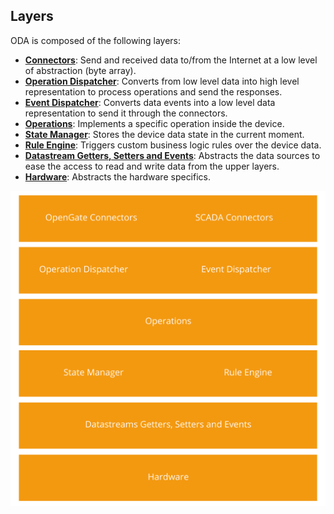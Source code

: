 ## Layers

ODA is composed of the following layers:

* [__Connectors__](connectors/README.md): Send and received data to/from the Internet at a low level of abstraction (byte array).
* [__Operation Dispatcher__](operationDispatcher.md): Converts from low level data into high level representation to process operations and send the responses.
* [__Event Dispatcher__](eventDispatcher/README.md): Converts data events into a low level data representation to send it through the connectors.
* [__Operations__](operations.md): Implements a specific operation inside the device.
* [__State Manager__](stateManager.md): Stores the device data state in the current moment.
* [__Rule Engine__](ruleEngine.md): Triggers custom business logic rules over the device data.
* [__Datastream Getters, Setters and Events__](datastreams/README.md): Abstracts the data sources to ease the access to read and write data from the upper layers.
* [__Hardware__](hardware.md): Abstracts the hardware specifics.

![ODA layers](../asset/img/layers.png)